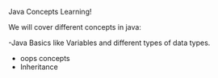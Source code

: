Java Concepts Learning!

We will cover different concepts in java:

-Java Basics like Variables and different types of data types.
- oops concepts
- Inheritance